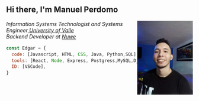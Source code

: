 <h2> Hi there, I'm Manuel Perdomo </h2>

<img align='right' src="./img/perfil.jpeg" width="150" id="perfil">
 
<p><em>Information Systems Technologist and Systems Engineer<a href="https://www.univalle.edu.co/"> University of Valle </a></br>Backend Developer at <a href="https://nuwe.io">Nuwe</a></em></p>


```javascript
const Edgar = {
  code: [Javascript, HTML, CSS, Java, Python,SQL],
  tools: [React, Node, Express, Postgress,MySQL,Django],
  ID: [VSCode],
}
```

 



<!--
**lonperman/lonperman** is a ✨ _special_ ✨ repository because its `README.md` (this file) appears on your GitHub profile.


